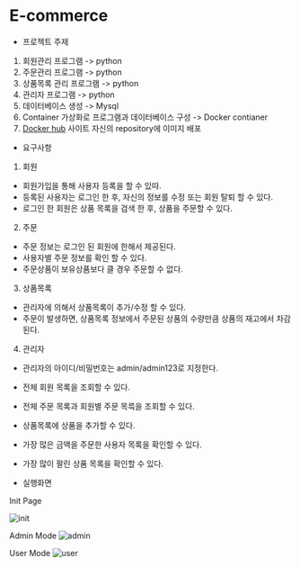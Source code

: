 # E-commerce

- 프로젝트 주제
1. 회원관리 프로그램 -> python
2. 주문관리 프로그램 -> python
3. 상품목록 관리 프로그램 -> python
4. 관리자 프로그램 -> python
5. 데이터베이스 생성 -> Mysql
6. Container 가상화로 프로그램과 데이터베이스 구성 -> Docker contianer
7. [Docker hub](https://hub.docker.com) 사이트 자신의 repository에 이미지 배포

- 요구사항
1. 회원
- 회원가입을 통해 사용자 등록을 할 수 있따.
- 등록된 사용자는 로그인 한 후, 자신의 정보를 수정 또는 회원 탈퇴 할 수 있다.
- 로그인 한 회원은 상품 목록을 검색 한 후, 상품을 주문할 수 있다.

2. 주문
- 주문 정보는 로그인 된 회원에 한해서 제공된다.
- 사용자별 주문 정보를 확인 할 수 있다.
- 주문상품이 보유상품보다 클 경우 주문할 수 없다.

3. 상품목록
- 관리자에 의해서 상품목록이 추가/수정 할 수 있다.
- 주문이 발생하면, 상품목록 정보에서 주문된 상품의 수량만큼 상품의 재고에서 차감된다.

4. 관리자
- 관리자의 아이디/비밀번호는 admin/admin123로 지정한다.
- 전체 회원 목록을 조회할 수 있다.
- 전체 주문 목록과 회원별 주문 목륵을 조회할 수 있다.
- 상품목록에 상품을 추가할 수 있다.
- 가장 많은 금액을 주문한 사용자 목록을 확인할 수 있다.
- 가장 많이 팔린 상품 목록을 확인할 수 있다.

- 실행화면

Init Page

![init](https://user-images.githubusercontent.com/76420201/104425234-c3fc2f00-55c3-11eb-8f90-7ee102b3742a.GIF)

Admin Mode
![admin](https://user-images.githubusercontent.com/76420201/104425244-c8284c80-55c3-11eb-9fd7-da45dc80e5ab.GIF)

User Mode
![user](https://user-images.githubusercontent.com/76420201/104425241-c65e8900-55c3-11eb-8ae9-21d67056c247.GIF)